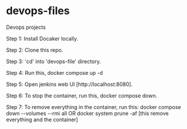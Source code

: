 # devops-files
Devops projects

Step 1:
Install Docaker locally.

Step 2:
Clone this repo.

Step 3:
'cd' into 'devops-file' directory.

Step 4:
Run this, docker compose up -d

Step 5:
Open jenkins web UI [http://localhost:8080].

Step 6:
To stop the container, run this, docker compose down.

Step 7:
To remove everything in the container, run this:
docker compose down --volumes --rmi all OR
docker system prune -af [this remove everything and the container]

 

